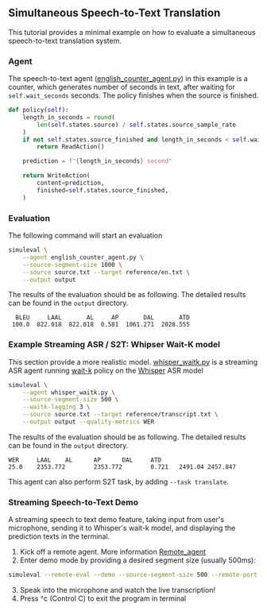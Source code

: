 ## Simultaneous Speech-to-Text Translation

This tutorial provides a minimal example on how to evaluate a simultaneous speech-to-text translation system.

### Agent

The speech-to-text agent ([english_counter_agent.py](english_counter_agent.py)) in this example is a counter, which generates number of seconds in text, after waiting for `self.wait_seconds` seconds. The policy finishes when the source is finished.

```python
def policy(self):
    length_in_seconds = round(
        len(self.states.source) / self.states.source_sample_rate
    )
    if not self.states.source_finished and length_in_seconds < self.wait_seconds:
        return ReadAction()

    prediction = f"{length_in_seconds} second"

    return WriteAction(
        content=prediction,
        finished=self.states.source_finished,
    )
```

### Evaluation

The following command will start an evaluation

```bash
simuleval \
    --agent english_counter_agent.py \
    --source-segment-size 1000 \
    --source source.txt --target reference/en.txt \
    --output output
```

The results of the evaluation should be as following. The detailed results can be found in the `output` directory.

```
  BLEU     LAAL       AL     AP       DAL       ATD
 100.0  822.018  822.018  0.581  1061.271  2028.555
```

### Example Streaming ASR / S2T: Whipser Wait-K model

This section provide a more realistic model. [whisper_waitk.py](whisper_waitk.py) is a streaming ASR agent running [wait-k](https://aclanthology.org/P19-1289/) policy on the [Whisper](https://github.com/openai/whisper) ASR model

```bash
simuleval \
    --agent whisper_waitk.py \
    --source-segment-size 500 \
    --waitk-lagging 3 \
    --source source.txt --target reference/transcript.txt \
    --output output --quality-metrics WER
```

The results of the evaluation should be as following. The detailed results can be found in the `output` directory.

```
WER     LAAL    AL      AP      DAL     ATD
25.0    2353.772        2353.772        0.721   2491.04 2457.847
```

This agent can also perform S2T task, by adding `--task translate`.

### Streaming Speech-to-Text Demo

A streaming speech to text demo feature, taking input from user's microphone, sending it to Whisper's wait-k model, and displaying the prediction texts in the terminal.

1. Kick off a remote agent. More information [Remote_agent](../../docs/tutorials/remote_evaluation.rst)
2. Enter demo mode by providing a desired segment size (usually 500ms):

```bash
simuleval --remote-eval --demo --source-segment-size 500 --remote-port 8888
```

3. Speak into the microphone and watch the live transcription!
4. Press ^c (Control C) to exit the program in terminal
